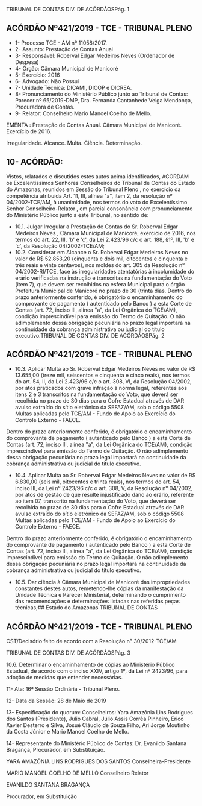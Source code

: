 TRIBUNAL DE CONTAS DIV. DE ACÓRDÃOSPág. 1

## ACÓRDÃO Nº421/2019 - TCE - TRIBUNAL PLENO

- 1- Processo TCE - AM nº 11058/2017.
- 2- Assunto: Prestação de Contas Anual
- 3- Responsável: Roberval Edgar Medeiros Neves (Ordenador de Despesa)
- 4- Órgão: Câmara Municipal de Manicoré
- 5- Exercício: 2016
- 6- Advogado: Não Possui
- 7- Unidade Técnica: DICAMI, DICOP e DICREA.
- 8- Pronunciamento  do  Ministério  Público  junto  ao  Tribunal  de  Contas: Parecer  nº 65/2019-DMP, Dra. Fernanda Cantanhede Veiga Mendonça, Procuradora de Contas.
- 9- Relator: Conselheiro Mario Manoel Coelho de Mello.

EMENTA : Prestação  de  Contas  Anual. Câmara Municipal de Manicoré. Exercício de 2016.

Irregularidade. Alcance. Multa. Ciência. Determinação.

## 10-  ACÓRDÃO:

Vistos, relatados e discutidos estes autos acima identificados, ACORDAM os Excelentíssimos Senhores Conselheiros do Tribunal de Contas do Estado do Amazonas, reunidos em Sessão do Tribunal Pleno , no exercício da competência atribuída Art. 11, III, alínea "a", item 2, da resolução nº 04/2002-TCE/AM, à unanimidade, nos termos do voto do Excelentíssimo Senhor Conselheiro-Relator , em parcial consonância com pronunciamento do Ministério Público junto a este Tribunal, no sentido de:

- 10.1. Julgar  Irregular a  Prestação  de  Contas  do Sr.  Roberval  Edgar Medeiros  Neves , Câmara  Municipal  de  Manicoré,  exercício de 2016, nos termos do art. 22, III, 'b' e 'c', da Lei 2.423/96 c/c o art. 188, §1º, III, 'b' e 'c', da Resolução 04/2002-TCE/AM;
- 10.2. Considerar em Alcance o Sr. Roberval Edgar Medeiros Neves no valor de R$ 52.853,20 (cinquenta e dois mil, oitocentos e cinquenta e três reais e vinte centavos), nos moldes do art. 305 da Resolução n° 04/2002-RI/TCE, face às irregularidades atentatórias à incolumidade do erário verificadas na instrução e transcritas na fundamentação do Voto (item 7), que devem ser recolhidos na esfera Municipal para o órgão Prefeitura Municipal de Manicoré no prazo de 30 (trinta dias. Dentro do prazo anteriormente conferido, é obrigatório o encaminhamento  do  comprovante  de  pagamento  ( autenticado  pelo Banco )  a  esta  Corte  de  Contas (art. 72,  inciso III,  alínea  "a",  da  Lei Orgânica do TCE/AM), condição imprescindível para emissão do Termo  de  Quitação.  O  não  adimplemento  dessa  obrigação pecuniária  no  prazo  legal  importará  na  continuidade  da  cobrança administrativa ou judicial do título executivo.TRIBUNAL DE CONTAS DIV. DE ACÓRDÃOSPág. 2

## ACÓRDÃO Nº421/2019 - TCE - TRIBUNAL PLENO

- 10.3. Aplicar Multa ao Sr. Roberval Edgar Medeiros Neves no valor de R$ 13.655,00 (treze mil, seiscentos e cinquenta e cinco reais), nos termos do art. 54, II, da Lei 2.423/96 c/c o art. 308, VI, da Resolução 04/2002, por atos praticados com grave infração à norma legal, referentes aos itens  2  e  3  transcritos  na  fundamentação  do  Voto,  que  deverá  ser recolhida no prazo de 30 dias para o Cofre Estadual através de DAR avulso extraído do sítio eletrônico da SEFAZ/AM, sob o código 5508 Multas  aplicadas  pelo  TCE/AM  -  Fundo  de  Apoio  ao  Exercício  do Controle Externo - FAECE.

Dentro do prazo anteriormente conferido, é obrigatório o encaminhamento  do  comprovante  de  pagamento  ( autenticado  pelo Banco )  a  esta  Corte  de  Contas (art. 72,  inciso III,  alínea  "a",  da  Lei Orgânica  do  TCE/AM),  condição  imprescindível  para  emissão  do Termo de Quitação. O não adimplemento dessa obrigação pecuniária no prazo legal importará na continuidade da cobrança administrativa ou judicial do título executivo.

- 10.4. Aplicar Multa ao Sr. Roberval Edgar Medeiros Neves no valor de R$ 6.830,00 (seis  mil,  oitocentos  e  trinta  reais),  nos  termos  do art.  54, inciso III, da Lei n° 2423/96 c/c o art. 308, V, da Resolução n° 04/2002, por atos de gestão de que resulte injustificado dano ao erário, referente ao  item  07,  transcrito  na  fundamentação  do  Voto,  que  deverá  ser recolhida no prazo de 30 dias para o Cofre Estadual através de DAR avulso extraído do sítio eletrônico da SEFAZ/AM, sob o código 5508 Multas  aplicadas  pelo  TCE/AM  -  Fundo  de  Apoio  ao  Exercício  do Controle Externo - FAECE.

Dentro do prazo anteriormente conferido, é obrigatório o encaminhamento  do  comprovante  de  pagamento  ( autenticado  pelo Banco )  a  esta  Corte  de  Contas (art. 72,  inciso III,  alínea  "a",  da  Lei Orgânica  do  TCE/AM),  condição  imprescindível  para  emissão  do Termo de Quitação. O não adimplemento dessa obrigação pecuniária no prazo legal importará na continuidade da cobrança administrativa ou judicial do título executivo.

- 10.5. Dar  ciência à  Câmara  Municipal  de  Manicoré  das  impropriedades constantes  destes  autos,  remetendo-lhe  cópias  da  manifestação  da Unidade Técnica e Parecer Ministerial, determinando o cumprimento das  recomendações  e  determinações  listadas  nas  referidas  peças técnicas;## Estado do Amazonas TRIBUNAL DE CONTAS

## ACÓRDÃO Nº421/2019 - TCE - TRIBUNAL PLENO

CST/Decisório feito de acordo com a Resolução nº 30/2012-TCE/AM

TRIBUNAL DE CONTAS DIV. DE ACÓRDÃOSPág. 3

10.6. Determinar o encaminhamento  de  cópias  ao  Ministério  Público Estadual, de acordo com o inciso XXIV, artigo 1º, da Lei nº 2423/96, para adoção de medidas que entender necessárias.

11-  Ata: 16ª Sessão Ordinária - Tribunal Pleno.

12-  Data da Sessão: 28 de Maio de 2019

13-  Especificação do quorum: Conselheiros: Yara Amazônia Lins Rodrigues dos Santos (Presidente), Julio Cabral, Júlio Assis Corrêa Pinheiro, Érico Xavier Desterro e Silva, Josué  Cláudio  de  Souza  Filho,  Ari  Jorge  Moutinho  da  Costa  Júnior  e  Mario  Manoel Coelho de Mello.

14-  Representante do Ministério Público de Contas: Dr. Evanildo Santana Bragança, Procurador, em Substituição.

YARA AMAZÔNIA LINS RODRIGUES DOS SANTOS Conselheira-Presidente

MARIO MANOEL COELHO DE MELLO Conselheiro Relator

EVANILDO SANTANA BRAGANÇA

Procurador, em Substituição